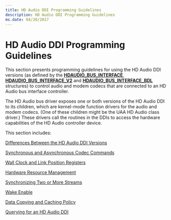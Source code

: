 ```yaml
---
title: HD Audio DDI Programming Guidelines
description: HD Audio DDI Programming Guidelines
ms.date: 04/20/2017
---
```


# HD Audio DDI Programming Guidelines


This section presents programming guidelines for using the HD Audio DDI versions (as defined by the [**HDAUDIO\_BUS\_INTERFACE**](/windows-hardware/drivers/ddi/hdaudio/ns-hdaudio-_hdaudio_bus_interface), [**HDAUDIO\_BUS\_INTERFACE\_V2**](/windows-hardware/drivers/ddi/hdaudio/ns-hdaudio-_hdaudio_bus_interface_v2) and [**HDAUDIO\_BUS\_INTERFACE\_BDL**](/windows-hardware/drivers/ddi/hdaudio/ns-hdaudio-_hdaudio_bus_interface_bdl) structures) to control audio and modem codecs that are connected to an HD Audio bus interface controller.

The HD Audio bus driver exposes one or both versions of the HD Audio DDI to its children, which are kernel-mode function drivers for the audio and modem codecs. (One of these children might be the UAA HD Audio class driver.) These drivers call the routines in the DDIs to access the hardware capabilities of the HD Audio controller device.

This section includes:

[Differences Between the HD Audio DDI Versions](differences-between-the-hd-audio-ddi-versions.md)

[Synchronous and Asynchronous Codec Commands](synchronous-and-asynchronous-codec-commands.md)

[Wall Clock and Link Position Registers](wall-clock-and-link-position-registers.md)

[Hardware Resource Management](hardware-resource-management.md)

[Synchronizing Two or More Streams](synchronizing-two-or-more-streams.md)

[Wake Enable](wake-enable.md)

[Data Copying and Caching Policy](data-copying-and-caching-policy.md)

[Querying for an HD Audio DDI](querying-for-an-hd-audio-ddi.md)

 

